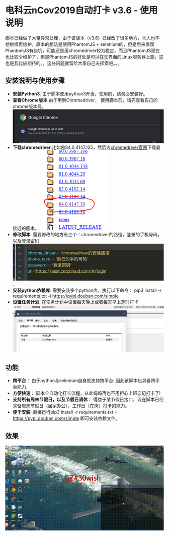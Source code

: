 # 电科云nCov2019自动打卡 v3.6 - 使用说明 

 脚本已经做了大量异常处理，由于该版本（v3.6）已经改了很多地方，本人也不想继续再维护，原本的想法是使用PhantomJS + selenium的，但是后来发现PhantomJS有些坑，可能还是用chromedriver较为稳定，而且PhantomJS现在也比较少维护了，但是PhantomJS的好处是可以在无界面的Linux服务器上跑，这也是我比较期待的。。这些问题就留给大家自己去探索吧。。。


## 安装说明与使用步骤

- **安装Python3**. 由于脚本使用python3开发，使用前，请务必安装好。
- **查看Chrome版本**.由于用到Chromedriver， 使用脚本前，请先查看自己的chrome版本号。![alt tag](/pic/chrome_version.png)
- **下载chromedriver**.比如是84.0.4147.125，然后去[chromedriver官网](https://chromedriver.storage.googleapis.com/index.html)下载最接近的版本。
  ![alt tag](/pic/downdriver.png)
- **修改脚本**. 需要修改的地方有三个：chromedriver的路径，登录的手机号码，以及登录密码 ![alt tag](/pic/change.png).
-  **安装python依赖库**. 需要安装多个python库，执行以下命令：
  pip3 install -r requirements.txt -i https://pypi.douban.com/simple
-  **设置任务计划**. 在任务计划中设置每天晚上或者每天早上定时打卡 
 ![alt tag](/pic/task.png)


## 功能

- **跨平台**： 由于python与selenium自身就支持跨平台: 因此该脚本也具备跨平台能力.
- **方便快速**： 脚本全自动化打卡流程，从此妈妈再也不用担心上班忘记打卡了!
- **支持所有周末节假日，以及节假日调休**： 得益于某节假日接口，现在脚本已经具备周末节假日（居家办公），工作日（在岗）打卡的能力。
- **便于安装**: 直接运行pip3 install -r requirements.txt -i https://pypi.douban.com/simple  即可安装依赖文件。

## 效果
  ![alt tag](/pic/auto.gif)

